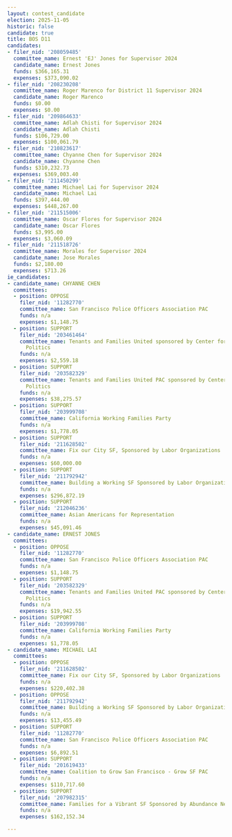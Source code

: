 ```yaml
---
layout: contest_candidate
election: 2025-11-05
historic: false
candidate: true
title: BOS D11
candidates:
- filer_nid: '208059485'
  committee_name: Ernest 'EJ' Jones for Supervisor 2024
  candidate_name: Ernest Jones
  funds: $366,165.31
  expenses: $373,090.02
- filer_nid: '208230208'
  committee_name: Roger Marenco for District 11 Supervisor 2024
  candidate_name: Roger Marenco
  funds: $0.00
  expenses: $0.00
- filer_nid: '209864633'
  committee_name: Adlah Chisti for Supervisor 2024
  candidate_name: Adlah Chisti
  funds: $106,729.00
  expenses: $100,061.79
- filer_nid: '210823617'
  committee_name: Chyanne Chen for Supervisor 2024
  candidate_name: Chyanne Chen
  funds: $310,232.73
  expenses: $369,003.40
- filer_nid: '211450299'
  committee_name: Michael Lai for Supervisor 2024
  candidate_name: Michael Lai
  funds: $397,444.00
  expenses: $448,267.00
- filer_nid: '211515006'
  committee_name: Oscar Flores for Supervisor 2024
  candidate_name: Oscar Flores
  funds: $3,995.00
  expenses: $3,060.09
- filer_nid: '211518726'
  committee_name: Morales for Supervisor 2024
  candidate_name: Jose Morales
  funds: $2,180.00
  expenses: $713.26
ie_candidates:
- candidate_name: CHYANNE CHEN
  committees:
  - position: OPPOSE
    filer_nid: '11282770'
    committee_name: San Francisco Police Officers Association PAC
    funds: n/a
    expenses: $1,148.75
  - position: SUPPORT
    filer_nid: '203461464'
    committee_name: Tenants and Families United sponsored by Center for Empowered
      Politics
    funds: n/a
    expenses: $2,559.18
  - position: SUPPORT
    filer_nid: '203582329'
    committee_name: Tenants and Families United PAC sponsored by Center for Empowered
      Politics
    funds: n/a
    expenses: $38,275.57
  - position: SUPPORT
    filer_nid: '203999708'
    committee_name: California Working Families Party
    funds: n/a
    expenses: $1,778.05
  - position: SUPPORT
    filer_nid: '211628502'
    committee_name: Fix our City SF, Sponsored by Labor Organizations
    funds: n/a
    expenses: $60,000.00
  - position: SUPPORT
    filer_nid: '211792942'
    committee_name: Building a Working SF Sponsored by Labor Organizations
    funds: n/a
    expenses: $296,872.19
  - position: SUPPORT
    filer_nid: '212046236'
    committee_name: Asian Americans for Representation
    funds: n/a
    expenses: $45,091.46
- candidate_name: ERNEST JONES
  committees:
  - position: OPPOSE
    filer_nid: '11282770'
    committee_name: San Francisco Police Officers Association PAC
    funds: n/a
    expenses: $1,148.75
  - position: SUPPORT
    filer_nid: '203582329'
    committee_name: Tenants and Families United PAC sponsored by Center for Empowered
      Politics
    funds: n/a
    expenses: $19,942.55
  - position: SUPPORT
    filer_nid: '203999708'
    committee_name: California Working Families Party
    funds: n/a
    expenses: $1,778.05
- candidate_name: MICHAEL LAI
  committees:
  - position: OPPOSE
    filer_nid: '211628502'
    committee_name: Fix our City SF, Sponsored by Labor Organizations
    funds: n/a
    expenses: $220,402.38
  - position: OPPOSE
    filer_nid: '211792942'
    committee_name: Building a Working SF Sponsored by Labor Organizations
    funds: n/a
    expenses: $13,455.49
  - position: SUPPORT
    filer_nid: '11282770'
    committee_name: San Francisco Police Officers Association PAC
    funds: n/a
    expenses: $6,892.51
  - position: SUPPORT
    filer_nid: '201619433'
    committee_name: Coalition to Grow San Francisco - Grow SF PAC
    funds: n/a
    expenses: $110,717.60
  - position: SUPPORT
    filer_nid: '207982315'
    committee_name: Families for a Vibrant SF Sponsored by Abundance Network
    funds: n/a
    expenses: $162,152.34

---
```

